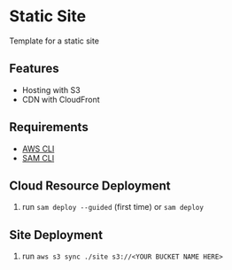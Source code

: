 # Static Site

Template for a static site

## Features

- Hosting with S3
- CDN with CloudFront

## Requirements

- [AWS CLI](https://aws.amazon.com/cli/)
- [SAM CLI](https://docs.aws.amazon.com/serverless-application-model/latest/developerguide/install-sam-cli.html)

## Cloud Resource Deployment

1. run `sam deploy --guided` (first time) or `sam deploy`

## Site Deployment

1. run `aws s3 sync ./site s3://<YOUR BUCKET NAME HERE>`
